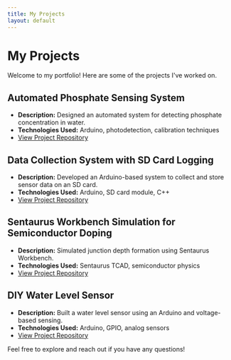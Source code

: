 ```yaml
---
title: My Projects
layout: default
---
```




# My Projects
Welcome to my portfolio! Here are some of the projects I've worked on.

## Automated Phosphate Sensing System
- **Description:** Designed an automated system for detecting phosphate concentration in water.
- **Technologies Used:** Arduino, photodetection, calibration techniques
- [View Project Repository](#)

## Data Collection System with SD Card Logging
- **Description:** Developed an Arduino-based system to collect and store sensor data on an SD card.
- **Technologies Used:** Arduino, SD card module, C++
- [View Project Repository](#)

## Sentaurus Workbench Simulation for Semiconductor Doping
- **Description:** Simulated junction depth formation using Sentaurus Workbench.
- **Technologies Used:** Sentaurus TCAD, semiconductor physics
- [View Project Repository](#)

## DIY Water Level Sensor
- **Description:** Built a water level sensor using an Arduino and voltage-based sensing.
- **Technologies Used:** Arduino, GPIO, analog sensors
- [View Project Repository](#)

Feel free to explore and reach out if you have any questions!

